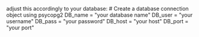 adjust this accordingly to your database: 
    # Create a database connection object using psycopg2
    DB_name = "your database name"
    DB_user = "your username"
    DB_pass = "your password"
    DB_host = "your host"
    DB_port = "your port"
